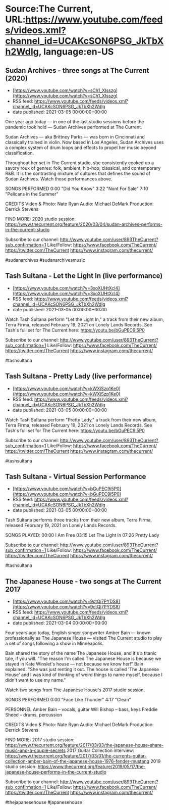# Source:The Current, URL:https://www.youtube.com/feeds/videos.xml?channel_id=UCAKcSON6PSG_JkTbXh2WdIg, language:en-US

## Sudan Archives - three songs at The Current (2020)
 - [https://www.youtube.com/watch?v=sCh1_XIsszg](https://www.youtube.com/watch?v=sCh1_XIsszg)
 - RSS feed: https://www.youtube.com/feeds/videos.xml?channel_id=UCAKcSON6PSG_JkTbXh2WdIg
 - date published: 2021-03-05 00:00:00+00:00

One year ago today — in one of the last studio sessions before the pandemic took hold — Sudan Archives performed at The Current.

Sudan Archives — aka Brittney Parks — was born in Cincinnati and classically trained in violin. Now based in Los Angeles, Sudan Archives uses a complex system of drum loops and effects to propel her music beyond classification.

Throughout her set in The Current studio, she consistently cooked up a savory roux of genres: folk, ambient, hip-hop, classical, and contemporary R&B. It is the contrasting mixture of cultures that defines the sound of Sudan Archives. Watch those performances above.

SONGS PERFORMED
0:00 "Did You Know"
3:22 "Nont For Sale"
7:10 "Pelicans in the Summer"

CREDITS
Video & Photo: Nate Ryan
Audio: Michael DeMark
Production: Derrick Stevens

FIND MORE:
2020 studio session: https://www.thecurrent.org/feature/2020/03/04/sudan-archives-performs-in-the-current-studio

Subscribe to our channel:
http://www.youtube.com/user/893TheCurrent?sub_confirmation=1
Like/Follow:
https://www.facebook.com/TheCurrent/
https://twitter.com/TheCurrent
https://www.instagram.com/thecurrent/

#sudanarchives #sudanarchivesmusic

## Tash Sultana - Let the Light In (live performance)
 - [https://www.youtube.com/watch?v=3xoXUHtXcl4](https://www.youtube.com/watch?v=3xoXUHtXcl4)
 - RSS feed: https://www.youtube.com/feeds/videos.xml?channel_id=UCAKcSON6PSG_JkTbXh2WdIg
 - date published: 2021-03-05 00:00:00+00:00

Watch Tash Sultana perform "Let the Light In," a track from their new album, Terra Firma, released February 19, 2021 on Lonely Lands Records. See Tash's full set for The Current here: https://youtu.be/bGuPEC9i5P0

Subscribe to our channel:
http://www.youtube.com/user/893TheCurrent?sub_confirmation=1
Like/Follow:
https://www.facebook.com/TheCurrent/
https://twitter.com/TheCurrent
https://www.instagram.com/thecurrent/


#tashsultana

## Tash Sultana - Pretty Lady (live performance)
 - [https://www.youtube.com/watch?v=kWXjSzp1Ke0](https://www.youtube.com/watch?v=kWXjSzp1Ke0)
 - RSS feed: https://www.youtube.com/feeds/videos.xml?channel_id=UCAKcSON6PSG_JkTbXh2WdIg
 - date published: 2021-03-05 00:00:00+00:00

Watch Tash Sultana perform "Pretty Lady," a track from their new album, Terra Firma, released February 19, 2021 on Lonely Lands Records. See Tash's full set for The Current here: https://youtu.be/bGuPEC9i5P0

Subscribe to our channel:
http://www.youtube.com/user/893TheCurrent?sub_confirmation=1
Like/Follow:
https://www.facebook.com/TheCurrent/
https://twitter.com/TheCurrent
https://www.instagram.com/thecurrent/


#tashsultana

## Tash Sultana - Virtual Session Performance
 - [https://www.youtube.com/watch?v=bGuPEC9i5P0](https://www.youtube.com/watch?v=bGuPEC9i5P0)
 - RSS feed: https://www.youtube.com/feeds/videos.xml?channel_id=UCAKcSON6PSG_JkTbXh2WdIg
 - date published: 2021-03-05 00:00:00+00:00

Tash Sultana performs three tracks from their new album, Terra Firma, released February 19, 2021 on Lonely Lands Records.

SONGS PLAYED:
00:00 I Am Free
03:15 Let The Light In
07:26 Pretty Lady

Subscribe to our channel:
http://www.youtube.com/user/893TheCurrent?sub_confirmation=1
Like/Follow:
https://www.facebook.com/TheCurrent/
https://twitter.com/TheCurrent
https://www.instagram.com/thecurrent/


#tashsultana

## The Japanese House - two songs at The Current 2017
 - [https://www.youtube.com/watch?v=9ctQj7PYDS8](https://www.youtube.com/watch?v=9ctQj7PYDS8)
 - RSS feed: https://www.youtube.com/feeds/videos.xml?channel_id=UCAKcSON6PSG_JkTbXh2WdIg
 - date published: 2021-03-04 00:00:00+00:00

Four years ago today, English singer songwriter Amber Bain — known professionally as The Japanese House — visited The Current studio to play a set of songs following a show in Minneapolis.

Bain shared the story of the name The Japanese House, and it's a titanic tale, if you will. "The reason I'm called The Japanese House is because we stayed in Kate Winslet's house — not because we know her!" Bain explained. "She was just renting it out. The house is called 'The Japanese House' and I was kind of thinking of weird things to name myself, because I didn't want to use my name."

Watch two songs from The Japanese House's 2017 studio session.

SONGS PERFORMED
0:00 "Face Like Thunder"
4:17 "Clean"

PERSONNEL
Amber Bain – vocals, guitar
Will Bishop – bass, keys
Freddie Sheed – drums, percussion

CREDITS
Video & Photo: Nate Ryan
Audio: Michael DeMark
Production: Derrick Stevens

FIND MORE:
2017 studio session: https://www.thecurrent.org/feature/2017/03/03/the-japanese-house-share-music-and-a-couple-secrets
2017 Guitar Collection interview:
https://www.thecurrent.org/feature/2017/03/01/the-currents-guitar-collection-amber-bain-of-the-japanese-house-1976-fender-mustang
2019 studio session: https://www.thecurrent.org/feature/2019/05/17/the-japanese-house-performs-in-the-current-studio

Subscribe to our channel:
http://www.youtube.com/user/893TheCurrent?sub_confirmation=1
Like/Follow:
https://www.facebook.com/TheCurrent/
https://twitter.com/TheCurrent
https://www.instagram.com/thecurrent/

#thejapanesehouse #japanesehouse

